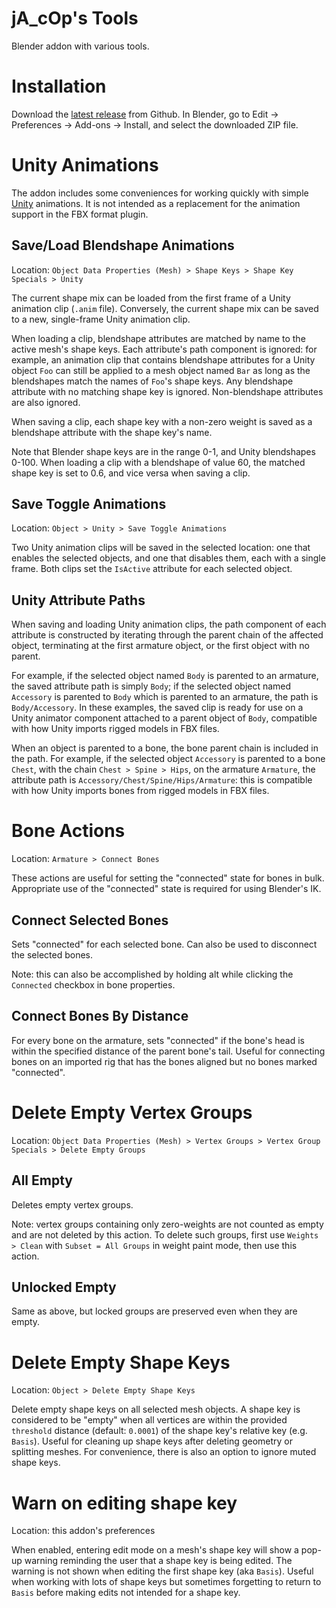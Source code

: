 # jA_cOp's Tools

Blender addon with various tools.

# Installation

Download the [latest release](https://github.com/ja-cop/jA_cOp_Tools/releases) from Github. In Blender, go to Edit -> Preferences -> Add-ons -> Install, and select the downloaded ZIP file.

# Unity Animations

The addon includes some conveniences for working quickly with simple [Unity](https://en.wikipedia.org/wiki/Unity_(game_engine)) animations. It is not intended as a replacement for the animation support in the FBX format plugin.

## Save/Load Blendshape Animations

Location: `Object Data Properties (Mesh) > Shape Keys > Shape Key Specials > Unity`

The current shape mix can be loaded from the first frame of a Unity animation clip (`.anim` file). Conversely, the current shape mix can be saved to a new, single-frame Unity animation clip.

When loading a clip, blendshape attributes are matched by name to the active mesh's shape keys. Each attribute's path component is ignored: for example, an animation clip that contains blendshape attributes for a Unity object `Foo` can still be applied to a mesh object named `Bar` as long as the blendshapes match the names of `Foo`'s shape keys. Any blendshape attribute with no matching shape key is ignored. Non-blendshape attributes are also ignored.

When saving a clip, each shape key with a non-zero weight is saved as a blendshape attribute with the shape key's name.

Note that Blender shape keys are in the range 0-1, and Unity blendshapes 0-100. When loading a clip with a blendshape of value 60, the matched shape key is set to 0.6, and vice versa when saving a clip.

## Save Toggle Animations

Location: `Object > Unity > Save Toggle Animations`

Two Unity animation clips will be saved in the selected location: one that enables the selected objects, and one that disables them, each with a single frame. Both clips set the `IsActive` attribute for each selected object.

## Unity Attribute Paths

When saving and loading Unity animation clips, the path component of each attribute is constructed by iterating through the parent chain of the affected object, terminating at the first armature object, or the first object with no parent.

For example, if the selected object named `Body` is parented to an armature, the saved attribute path is simply `Body`; if the selected object named `Accessory` is parented to `Body` which is parented to an armature, the path is `Body/Accessory`. In these examples, the saved clip is ready for use on a Unity animator component attached to a parent object of `Body`, compatible with how Unity imports rigged models in FBX files.

When an object is parented to a bone, the bone parent chain is included in the path. For example, if the selected object `Accessory` is parented to a bone `Chest`, with the chain `Chest > Spine > Hips`, on the armature `Armature`, the attribute path is `Accessory/Chest/Spine/Hips/Armature`: this is compatible with how Unity imports bones from rigged models in FBX files.

# Bone Actions

Location: `Armature > Connect Bones`

These actions are useful for setting the "connected" state for bones in bulk. Appropriate use of the "connected" state is required for using Blender's IK.

## Connect Selected Bones

Sets "connected" for each selected bone. Can also be used to disconnect the selected bones.

Note: this can also be accomplished by holding alt while clicking the `Connected` checkbox in bone properties.

## Connect Bones By Distance

For every bone on the armature, sets "connected" if the bone's head is within the specified distance of the parent bone's tail. Useful for connecting bones on an imported rig that has the bones aligned but no bones marked "connected".

# Delete Empty Vertex Groups

Location: `Object Data Properties (Mesh) > Vertex Groups > Vertex Group Specials > Delete Empty Groups`

## All Empty

Deletes empty vertex groups.

Note: vertex groups containing only zero-weights are not counted as empty and are not deleted by this action. To delete such groups, first use `Weights > Clean` with `Subset = All Groups` in weight paint mode, then use this action.

## Unlocked Empty

Same as above, but locked groups are preserved even when they are empty.

# Delete Empty Shape Keys

Location: `Object > Delete Empty Shape Keys`

Delete empty shape keys on all selected mesh objects. A shape key is considered to be "empty" when all vertices are within the provided `threshold` distance (default: `0.0001`) of the shape key's relative key (e.g. `Basis`). Useful for cleaning up shape keys after deleting geometry or splitting meshes. For convenience, there is also an option to ignore muted shape keys.

# Warn on editing shape key

Location: this addon's preferences

When enabled, entering edit mode on a mesh's shape key will show a pop-up warning reminding the user that a shape key is being edited. The warning is not shown when editing the first shape key (aka `Basis`). Useful when working with lots of shape keys but sometimes forgetting to return to `Basis` before making edits not intended for a shape key.
